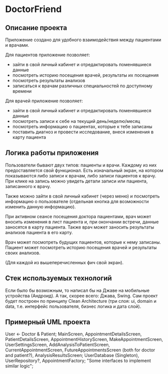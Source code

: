 # DoctorFriend
## Описание проекта
Приложение создано для удобного взаимодействия между
пациентами и врачами.

Для пациентов приложение позволяет:
- зайти в свой личный кабинет и отредактировать поменявшиеся данные
- посмотреть историю посещения врачей, результаты их посещения
- посмотреть результаты анализов
- записаться к врачам различных специальностей по доступному времени

Для врачей приложение позволяет:
- зайти в свой личный кабинет и отредактировать поменявшиеся данные
- посмотреть записи к себе на текущий день/неделю/месяц
- посмотреть информацию о пациентах, которые к тебе записаны
- поставить диагноз и провести исследование, внеся изменения в карту пациента
## Логика работы приложения
Пользователи бывают двух типов: пациенты и врачи. Каждому из них
предоставляется свой функционал. Есть изначальный экран, на котором
показываются либо записи к врачам, либо записи пациентов к врачу.
При клике на запись можно увидеть детали записи или пациента,
записанного к врачу.

Также можно зайти в свой личный кабинет (через меню)
и посмотреть информацию о пользователе (отдельная кнопка для возможности
изменить данную информацию).

При активном сеансе посещения доктора пациентами, врач может вносить изменения
в лист пациента и, при окончании встречи, данные заносятся в карту пациента.
Также врач может заносить результаты анализов пациента в его карту.

Врач может посмотреть будущих пациентов, которые к нему записаны.
Пациент может посмотреть историю посещения врачей и результаты своих анализов.

(Для каждой из вышеперечисленных фич свой экран).
## Стек используемых технологий
Если было бы возможным, то написал бы на Джаве на мобильные устройства (Андроид).
А так, скорее всего: Джава, Swing. Сам проект будет построен по принципу
Clean Architecture (три слоя: ui, domain и data, т.е. интерфейс пользователя,
бизнес логика и дата слой).
## Примерный UML проекта
User <- Doctor & Patient; MainScreen, AppointmentDetailsScreen,
PatientDetailsScreen, AppointmentHistoryScreen, MakeAppointmentScreen,
UserSettingsScreen, AddAnalysisToPatientScreen, CurrentAppointmentScreen,
FutureAppointmentsScreen (both for doctor and patient?),
AnalysisResultsScreen; UserDatabase (Singleton), UserRepository?,
AppointmentFactory; "Some interfaces to implement similar logic";